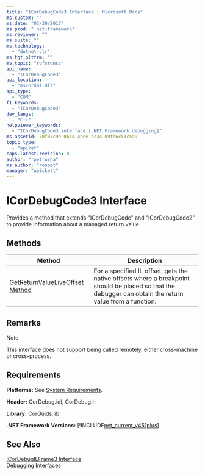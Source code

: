 ```yaml
---
title: "ICorDebugCode3 Interface | Microsoft Docs"
ms.custom: ""
ms.date: "03/30/2017"
ms.prod: ".net-framework"
ms.reviewer: ""
ms.suite: ""
ms.technology: 
  - "dotnet-clr"
ms.tgt_pltfrm: ""
ms.topic: "reference"
api_name: 
  - "ICorDebugCode3"
api_location: 
  - "mscordbi.dll"
api_type: 
  - "COM"
f1_keywords: 
  - "ICorDebugCode3"
dev_langs: 
  - "C++"
helpviewer_keywords: 
  - "ICorDebugCode3 interface [.NET Framework debugging]"
ms.assetid: 70f07c9e-0614-4bee-ac34-09fe6c51c5a9
topic_type: 
  - "apiref"
caps.latest.revision: 8
author: "rpetrusha"
ms.author: "ronpet"
manager: "wpickett"
---
```

# ICorDebugCode3 Interface
Provides a method that extends "ICorDebugCode" and "ICorDebugCode2" to provide information about a managed return value.  
  
## Methods  
  
|Method|Description|  
|------------|-----------------|  
|[GetReturnValueLiveOffset Method](../../../../docs/framework/unmanaged-api/debugging/icordebugcode3-getreturnvalueliveoffset-method.md)|For a specified IL offset, gets the native offsets where a breakpoint should be placed so that the debugger can obtain the return value from a function.|  
  
## Remarks  
  
> [!NOTE]
>  This interface does not support being called remotely, either cross-machine or cross-process.  
  
## Requirements  
 **Platforms:** See [System Requirements](../../../../docs/framework/get-started/system-requirements.md).  
  
 **Header:** CorDebug.idl, CorDebug.h  
  
 **Library:** CorGuids.lib  
  
 **.NET Framework Versions:** [!INCLUDE[net_current_v451plus](../../../../includes/net-current-v451plus-md.md)]  
  
## See Also  
    
    
    
 [ICorDebugILFrame3 Interface](../../../../docs/framework/unmanaged-api/debugging/icordebugilframe3-interface.md)   
 [Debugging Interfaces](../../../../docs/framework/unmanaged-api/debugging/debugging-interfaces.md)